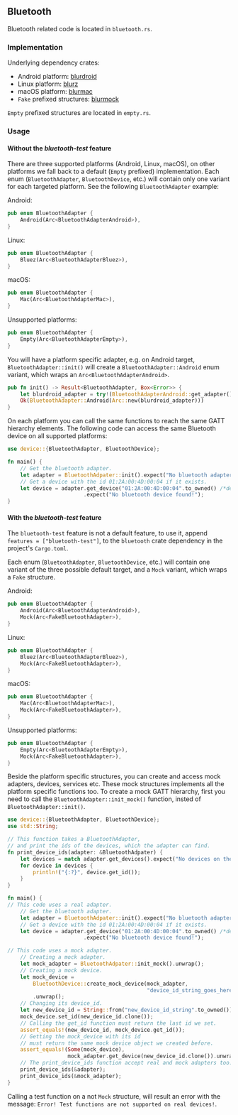 ## Bluetooth

Bluetooth related code is located in `bluetooth.rs`.

### Implementation

Underlying dependency crates:

- Android platform: [blurdroid](https://crates.io/crates/blurdroid)
- Linux platform: [blurz](https://crates.io/crates/blurz)
- macOS platform: [blurmac](https://crates.io/crates/blurmac)
- `Fake` prefixed structures: [blurmock](https://crates.io/crates/blurmock)

`Empty` prefixed structures are located in `empty.rs`.

### Usage

#### Without the *bluetooth-test* feature

There are three supported platforms (Android, Linux, macOS), on other platforms we fall back to a default (`Empty` prefixed) implementation. Each enum (`BluetoothAdapter`, `BluetoothDevice`, etc.) will contain only one variant for each targeted platform. See the following `BluetoothAdapter` example:

Android:

```rust
pub enum BluetoothAdapter {
    Android(Arc<BluetoothAdapterAndroid>),
}
```

Linux:

```rust
pub enum BluetoothAdapter {
    Bluez(Arc<BluetoothAdapterBluez>),
}
```

macOS:

```rust
pub enum BluetoothAdapter {
    Mac(Arc<BluetoothAdapterMac>),
}
```

Unsupported platforms:

```rust
pub enum BluetoothAdapter {
    Empty(Arc<BluetoothAdapterEmpty>),
}
```

You will have a platform specific adapter, e.g. on Android target, `BluetoothAdapter::init()` will create a `BluetoothAdapter::Android` enum variant, which wraps an `Arc<BluetoothAdapterAndroid>`.

```rust
pub fn init() -> Result<BluetoothAdapter, Box<Error>> {
    let blurdroid_adapter = try!(BluetoothAdapterAndroid::get_adapter());
    Ok(BluetoothAdapter::Android(Arc::new(blurdroid_adapter)))
}
```

On each platform you can call the same functions to reach the same GATT hierarchy elements. The following code can access the same Bluetooth device on all supported platforms:

```rust
use device::{BluetoothAdapter, BluetoothDevice};

fn main() {
    // Get the bluetooth adapter.
    let adapter = BluetoothAdpater::init().expect("No bluetooth adapter found!");
    // Get a device with the id 01:2A:00:4D:00:04 if it exists.
    let device = adapter.get_device("01:2A:00:4D:00:04".to_owned() /*device address*/)
                        .expect("No bluetooth device found!");
}
```

#### With the *bluetooth-test* feature

The `bluetooth-test` feature is not a default feature, to use it, append `features = ["bluetooth-test"]`, to the `bluetooth` crate dependency in the project's `Cargo.toml`.

Each enum (`BluetoothAdapter`, `BluetoothDevice`, etc.) will contain one variant of the three possible default target, and a `Mock` variant, which wraps a `Fake` structure.

Android:

```rust
pub enum BluetoothAdapter {
    Android(Arc<BluetoothAdapterAndroid>),
    Mock(Arc<FakeBluetoothAdapter>),
}
```

Linux:

```rust
pub enum BluetoothAdapter {
    Bluez(Arc<BluetoothAdapterBluez>),
    Mock(Arc<FakeBluetoothAdapter>),
}
```

macOS:

```rust
pub enum BluetoothAdapter {
    Mac(Arc<BluetoothAdapterMac>),
    Mock(Arc<FakeBluetoothAdapter>),
}
```

Unsupported platforms:

```rust
pub enum BluetoothAdapter {
    Empty(Arc<BluetoothAdapterEmpty>),
    Mock(Arc<FakeBluetoothAdapter>),
}
```

Beside the platform specific structures, you can create and access mock adapters, devices, services etc. These mock structures implements all the platform specific functions too. To create a mock GATT hierarchy, first you need to call the `BluetoothAdapter::init_mock()` function, insted of `BluetoothAdapter::init()`.

```rust
use device::{BluetoothAdapter, BluetoothDevice};
use std::String;

// This function takes a BluetoothAdapter,
// and print the ids of the devices, which the adapter can find.
fn print_device_ids(adapter: &BluetoothAdpater) {
    let devices = match adapter.get_devices().expect("No devices on the adapter!");
    for device in devices {
        println!("{:?}", device.get_id());
    }
}

fn main() {
// This code uses a real adapter.
    // Get the bluetooth adapter.
    let adapter = BluetoothAdpater::init().expect("No bluetooth adapter found!");
    // Get a device with the id 01:2A:00:4D:00:04 if it exists.
    let device = adapter.get_device("01:2A:00:4D:00:04".to_owned() /*device address*/)
                        .expect("No bluetooth device found!");

// This code uses a mock adapter.
    // Creating a mock adapter.
    let mock_adapter = BluetoothAdpater::init_mock().unwrap();
    // Creating a mock device.
    let mock_device =
        BluetoothDevice::create_mock_device(mock_adapter,
                                            "device_id_string_goes_here".to_owned())
        .unwrap();
    // Changing its device_id.
    let new_device_id = String::from("new_device_id_string".to_owned());
    mock_device.set_id(new_device_id.clone());
    // Calling the get_id function must return the last id we set.
    assert_equals!(new_device_id, mock_device.get_id());
    // Getting the mock_device with its id
    // must return the same mock device object we created before.
    assert_equals!(Some(mock_device),
                   mock_adapter.get_device(new_device_id.clone()).unwrap());
    // The print_device_ids function accept real and mock adapters too.
    print_device_ids(&adapter);
    print_device_ids(&mock_adapter);
}
```

Calling a test function on a not `Mock` structure, will result an error with the message: `Error! Test functions are not supported on real devices!`.
